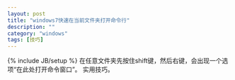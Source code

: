 ```yaml
---
layout: post
title: "windows7快速在当前文件夹打开命令行"
description: ""
category: "windows"
tags: [技巧]
---
```

{% include JB/setup %}
在任意文件夹先按住shift键，然后右键，会出现一个选项“在此处打开命令窗口”。
实用技巧。
